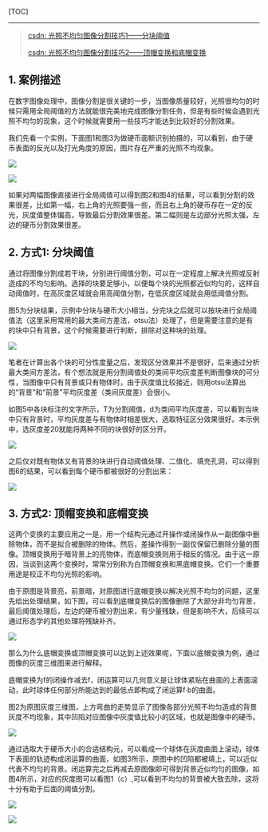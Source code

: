 <!--
+++
title       = "【转载】光照不均匀图像分割技巧"
description = "1. 案例描述; 2. 方式1: 分块阈值; 3. 方式2: 顶帽变换和底帽变换"
date        = "2022-01-03"
tags        = []
categories  = ["7-理论知识","73-机器视觉"]
series      = []
keywords    = []
weight      = 5
toc         = true
draft       = false
+++ -->

[TOC]

---

> [csdn: 光照不均匀图像分割技巧1——分块阈值](https://blog.csdn.net/kk55guang2/article/details/78475414)
>
> [csdn: 光照不均匀图像分割技巧2——顶帽变换和底帽变换](https://blog.csdn.net/kk55guang2/article/details/78490069)

## 1. 案例描述

在数字图像处理中，图像分割是很关键的一步，当图像质量较好，光照很均匀的时候只需用全局阈值的方法就能很完美地完成图像分割任务，但是有些时候会遇到光照不均匀的现象，这个时候就需要用一些技巧才能达到比较好的分割效果。

我们先看一个实例，下面图1和图3为做硬币面额识别拍摄的，可以看到，由于硬币表面的反光以及打光角度的原因，图片存在严重的光照不均现象。

![](https://img2020.cnblogs.com/blog/2039866/202009/2039866-20200914215444778-1260468851.jpg) <!-- 光照不均匀图像分割技巧/光照不均匀图像分割技巧-0.jpg -->

![](https://img2020.cnblogs.com/blog/2039866/202009/2039866-20200914215445172-2016774444.jpg) <!-- 光照不均匀图像分割技巧/光照不均匀图像分割技巧-1.jpg -->

如果对两幅图像直接进行全局阈值可以得到图2和图4的结果，可以看到分割的效果很差，比如第一幅，右上角的光照要强一些，而且右上角的硬币存在一定的反光，灰度值整体偏高，导致最后分割效果很差。第二幅则是左边部分光照太强，左边的硬币分割效果很差。

## 2. 方式1: 分块阈值

通过将图像分割成若干块，分别进行阈值分割，可以在一定程度上解决光照或反射造成的不均匀影响。选择的块要足够小，以便每个块的光照都近似均匀的，这样自动阈值时，在高灰度区域就会用高阈值分割，在低灰度区域就会用低阈值分割。

图5为分块结果，示例中分块与硬币大小相当，分完块之后就可以按块进行全局阈值法（这里采用常用的最大类间方差法，otsu法）处理了，但是需要注意的是有的块中只有背景，这个时候需要进行判断，排除对这种块的处理。

![](https://img2020.cnblogs.com/blog/2039866/202009/2039866-20200914215445407-435050786.jpg) <!-- 光照不均匀图像分割技巧/光照不均匀图像分割技巧-4.jpg -->

笔者在计算出各个块的可分性度量之后，发现区分效果并不是很好，后来通过分析最大类间方差法，有个想法就是用分割阈值处的类间平均灰度差判断图像块的可分性，当图像中只有背景或只有物体时，由于灰度值比较接近，则用otsu法算出的“背景”和“前景”平均灰度差（类间灰度差）会很小。

如图5中各块标注的文字所示，T为分割阈值，d为类间平均灰度差，可以看到当块中只有背景时，平均灰度差与有物体时相差很大，选取特征区分效果很好。本示例中，选灰度差20就能将两种不同的块很好的区分开。

![](https://img2020.cnblogs.com/blog/2039866/202009/2039866-20200914215445664-1847995934.jpg) <!-- 光照不均匀图像分割技巧/光照不均匀图像分割技巧-3.jpg -->

之后仅对既有物体又有背景的块进行自动阈值处理、二值化、填充孔洞，可以得到图6的结果，可以看到每个硬币都被很好的分割出来：

![](https://img2020.cnblogs.com/blog/2039866/202009/2039866-20200914215445862-1384924664.jpg) <!-- 光照不均匀图像分割技巧/光照不均匀图像分割技巧-5.jpg -->

## 3. 方式2: 顶帽变换和底帽变换

这两个变换的主要应用之一是，用一个结构元通过开操作或闭操作从一副图像中删除物体，而不是拟合被删除的物体。然后，差操作得到一副仅保留已删除分量的图像。顶帽变换用于暗背景上的亮物体，而底帽变换则用于相反的情况。由于这一原因，当谈到这两个变换时，常常分别称为白顶帽变换和黑底帽变换。它们一个重要用途是校正不均匀光照的影响。

由于原图是背景亮，前景暗，对原图进行底帽变换以解决光照不均匀的问题，这里先给出处理结果，如下图，可以看到底帽变换后的图像删除了大部分非均匀背景，最后阈值处理后，左边的硬币被分割出来，有少量残缺，但是影响不大，后续可以通过形态学的其他处理将残缺补齐。

![](https://img2020.cnblogs.com/blog/2039866/202009/2039866-20200914215446072-1338438770.jpg) <!-- 光照不均匀图像分割技巧/光照不均匀图像分割技巧-2.jpg -->

那么为什么底帽变换或顶帽变换可以达到上述效果呢，下面以底帽变换为例，通过图像的灰度三维图来进行解释。

底帽变换为f的闭操作减去f，闭运算可以几何意义是让球体紧贴在曲面的上表面滚动，此时球体任何部分所能达到的最低点即构成了闭运算f∙b的曲面。

图2为原图灰度三维图，上方弯曲的走势显示了图像各部分光照不均匀造成的背景灰度不均现象，其中凹陷对应图像中灰度值比较小的区域，也就是图像中的硬币。

![](https://img2020.cnblogs.com/blog/2039866/202009/2039866-20200914215446320-1503171429.jpg) <!-- 光照不均匀图像分割技巧/光照不均匀图像分割技巧-6.jpg -->

通过选取大于硬币大小的合适结构元，可以看成一个球体在灰度曲面上滚动，球体下表面的轨迹构成闭运算的曲面，如图3所示，原图中的凹陷都被填上，可以近似代表不均匀的背景。闭运算完之后再减去原图像即可得到背景近似均匀的图像，如图4所示，对应的灰度图可以看图1（c）,可以看到不均匀的背景被大致去除，这将十分有助于后面的阈值分割。

![](https://img2020.cnblogs.com/blog/2039866/202009/2039866-20200914215446536-931658609.jpg) <!-- 光照不均匀图像分割技巧/光照不均匀图像分割技巧-7.jpg -->

![](https://img2020.cnblogs.com/blog/2039866/202009/2039866-20200914215446763-1676994896.jpg) <!-- 光照不均匀图像分割技巧/光照不均匀图像分割技巧-8.jpg -->
